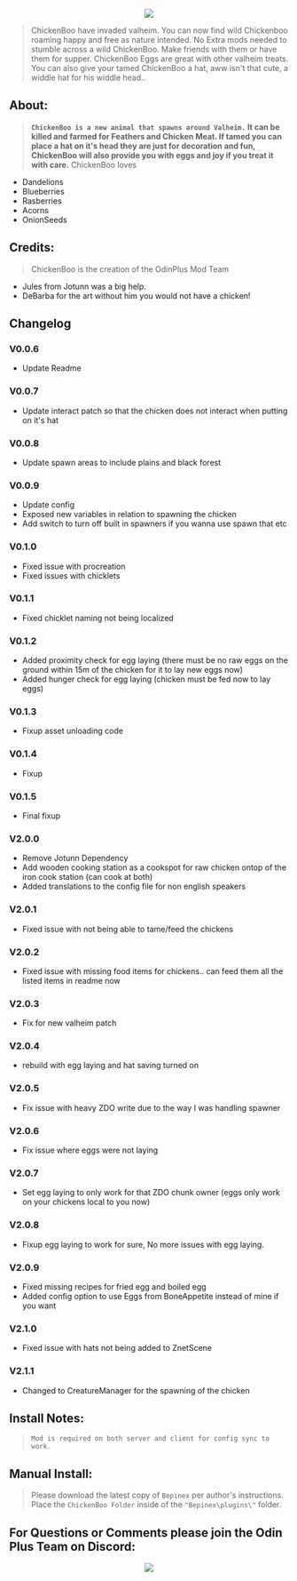 <p align="center">

<img src="https://i.imgur.com/kpjMD7J.png">

<p>

>ChickenBoo have invaded valheim. You can now find wild Chickenboo roaming happy and free as nature intended. No Extra mods needed to stumble across a wild ChickenBoo. Make friends with them or have them for supper. ChickenBoo Eggs are great with other valheim treats.
>You can also give your tamed ChickenBoo a hat, aww isn't that cute, a widdle hat for his widdle head..

</p>


<h2> About: </h2>

><b>`ChickenBoo is a new animal that spawns around Valheim.` It can be killed and farmed for Feathers and Chicken Meat. If tamed you can place a hat on it's head they are just for decoration and fun, ChickenBoo will also provide you with eggs and joy if you treat it with care.</b>
> ChickenBoo loves 
* Dandelions
* Blueberries
* Rasberries
* Acorns
* OnionSeeds

<h2>  Credits: </h2>

>ChickenBoo is the creation of the OdinPlus Mod Team
* Jules from Jotunn was a big help.
* DeBarba for the art without him you would not have a chicken! 

## Changelog
### V0.0.6
* Update Readme

### V0.0.7
* Update interact patch so that the chicken does not interact when putting on it's hat  

### V0.0.8
* Update spawn areas to include plains and black forest

### V0.0.9
* Update config
* Exposed new variables in relation to spawning the chicken
* Add switch to turn off built in spawners if you wanna use spawn that etc 

### V0.1.0
* Fixed issue with procreation 
* Fixed issues with chicklets

### V0.1.1
* Fixed chicklet naming not being localized

### V0.1.2

* Added proximity check for egg laying (there must be no raw eggs on the ground within 15m of the chicken for it to lay new eggs now)
* Added hunger check for egg laying (chicken must be fed now to lay eggs)

### V0.1.3

* Fixup asset unloading code

### V0.1.4

* Fixup

### V0.1.5

* Final fixup

### V2.0.0

* Remove Jotunn Dependency
* Add wooden cooking station as a cookspot for raw chicken ontop of the iron cook station (can cook at both)
* Added translations to the config file for non english speakers

### V2.0.1

* Fixed issue with not being able to tame/feed the chickens

### V2.0.2

* Fixed issue with missing food items for chickens.. can feed them all the listed items in readme now

### V2.0.3

* Fix for new valheim patch

### V2.0.4

* rebuild with egg laying and hat saving turned on

### V2.0.5

* Fix issue with heavy ZDO write due to the way I was handling spawner

### V2.0.6

* Fix issue where eggs were not laying 

### V2.0.7
* Set egg laying to only work for that ZDO chunk owner (eggs only work on your chickens local to you now)


### V2.0.8
* Fixup egg laying to work for sure, No more issues with egg laying.

### V2.0.9
* Fixed missing recipes for fried egg and boiled egg
* Added config option to use Eggs from BoneAppetite instead of mine if you want 


### V2.1.0
* Fixed issue with hats not being added to ZnetScene

### V2.1.1
* Changed to CreatureManager for the spawning of the chicken 


<h2>  Install Notes: </h2>

>`Mod is required on both server and client for config sync to work.`

<h2> Manual Install: </h2>

>Please download the latest copy of `Bepinex` per author's instructions.
>Place the `ChickenBoo Folder` inside of the `"Bepinex\plugins\"` folder.

<p align="center"><h2>For Questions or Comments please join the Odin Plus Team on Discord:</h2></p>

<p align="center"><a href="https://discord.gg/mbkPcvu9ax"><img src="https://i.imgur.com/Ji3u63C.png"></a></p>


